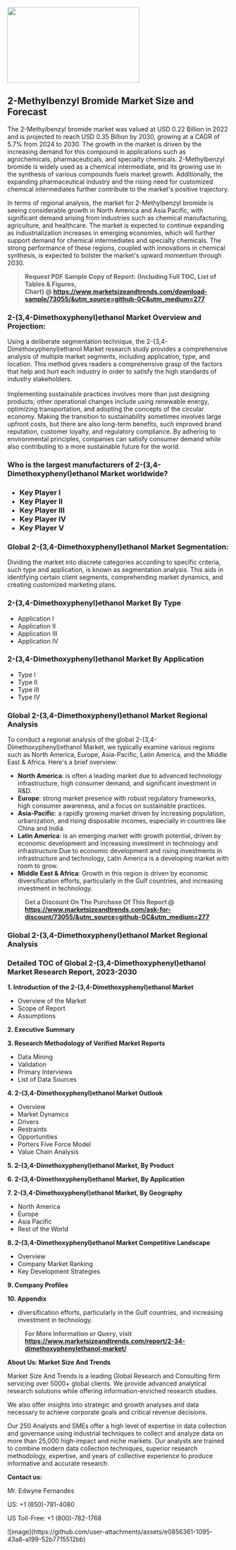 <p><img class="alignnone size-medium wp-image-20088" src="https://ffe5etoiles.com/wp-content/uploads/2024/12/MST1-300x171.png" alt="" width="300" height="171" /></p><h2>2-Methylbenzyl Bromide Market Size and Forecast</h2><p>The 2-Methylbenzyl bromide market was valued at USD 0.22 Billion in 2022 and is projected to reach USD 0.35 Billion by 2030, growing at a CAGR of 5.7% from 2024 to 2030. The growth in the market is driven by the increasing demand for this compound in applications such as agrochemicals, pharmaceuticals, and specialty chemicals. 2-Methylbenzyl bromide is widely used as a chemical intermediate, and its growing use in the synthesis of various compounds fuels market growth. Additionally, the expanding pharmaceutical industry and the rising need for customized chemical intermediates further contribute to the market's positive trajectory.</p><p>In terms of regional analysis, the market for 2-Methylbenzyl bromide is seeing considerable growth in North America and Asia Pacific, with significant demand arising from industries such as chemical manufacturing, agriculture, and healthcare. The market is expected to continue expanding as industrialization increases in emerging economies, which will further support demand for chemical intermediates and specialty chemicals. The strong performance of these regions, coupled with innovations in chemical synthesis, is expected to bolster the market's upward momentum through 2030.</p></p><blockquote id="" class=""><strong>Request PDF Sample Copy of Report: (Including Full TOC, List of Tables &amp; Figures, Chart)&nbsp;@&nbsp;<strong><a href="https://www.marketsizeandtrends.com/download-sample/73055/&utm_source=github-GC&utm_medium=277" target="_blank">https://www.marketsizeandtrends.com/download-sample/73055/&utm_source=github-GC&utm_medium=277</a></strong></strong></blockquote><h3 id="" class="">2-(3,4-Dimethoxyphenyl)ethanol Market&nbsp;Overview and Projection:</h3><p id="" class="">Using a deliberate segmentation technique, the 2-(3,4-Dimethoxyphenyl)ethanol Market research study provides a comprehensive analysis of multiple market segments, including application, type, and location. This method gives readers a comprehensive grasp of the factors that help and hurt each industry in order to satisfy the high standards of industry stakeholders. <br /> <br />Implementing sustainable practices involves more than just designing products; other operational changes include using renewable energy, optimizing transportation, and adopting the concepts of the circular economy. Making the transition to sustainability sometimes involves large upfront costs, but there are also long-term benefits, such improved brand reputation, customer loyalty, and regulatory compliance. By adhering to environmental principles, companies can satisfy consumer demand while also contributing to a more sustainable future for the world.</p><h3 id="" class="">Who is the largest manufacturers of&nbsp;2-(3,4-Dimethoxyphenyl)ethanol Market worldwide?</h3><h3 class=""><p><ul><li>Key Player I </li><li> Key Player II </li><li> Key Player III </li><li> Key Player IV </li><li> Key Player V</li></ul></p></h3><h3 id="" class="">Global&nbsp;2-(3,4-Dimethoxyphenyl)ethanol Market Segmentation:</h3><p id="" class="">Dividing the market into discrete categories according to specific criteria, such type and application, is known as segmentation analysis. This aids in identifying certain client segments, comprehending market dynamics, and creating customized marketing plans.</p><h3 id="" class="">2-(3,4-Dimethoxyphenyl)ethanol Market&nbsp;By Type</h3><p><p><ul><li>Application I</li><li> Application II</li><li> Application III</li><li> Application IV</p></li></ul></p></p><h3 id="" class="">2-(3,4-Dimethoxyphenyl)ethanol Market&nbsp;By Application</h3><p class=""><p><ul><li>Type I</li><li> Type II</li><li> Type III</li><li> Type IV</li></ul></p></p><h3 id="" class="">Global 2-(3,4-Dimethoxyphenyl)ethanol Market Regional Analysis</h3><p id="" class="">To conduct a regional analysis of the global 2-(3,4-Dimethoxyphenyl)ethanol Market, we typically examine various regions such as North America, Europe, Asia-Pacific, Latin America, and the Middle East &amp; Africa. Here's a brief overview:</p><ul><li><strong>North America</strong>: is often a leading market due to advanced technology infrastructure, high consumer demand, and significant investment in R&amp;D.</li><li><strong>Europe</strong>: strong market presence with robust regulatory frameworks, high consumer awareness, and a focus on sustainable practices.</li><li><strong>Asia-Pacific</strong>: a rapidly growing market driven by increasing population, urbanization, and rising disposable incomes, especially in countries like China and India.</li><li><strong>Latin America</strong>: is an emerging market with growth potential, driven by economic development and increasing investment in technology and infrastructure.Due to economic development and rising investments in infrastructure and technology, Latin America is a developing market with room to grow.</li><li><strong>Middle East &amp; Africa</strong>: Growth in this region is driven by economic diversification efforts, particularly in the Gulf countries, and increasing investment in technology.</li></ul><blockquote id="" class=""><strong>Get a Discount On The Purchase Of This Report @ <strong><a href="https://www.marketsizeandtrends.com/ask-for-discount/73055/&utm_source=github-GC&utm_medium=277" target="_blank">https://www.marketsizeandtrends.com/ask-for-discount/73055/&utm_source=github-GC&utm_medium=277</a></strong></strong></blockquote><h3 id="" class="">Global 2-(3,4-Dimethoxyphenyl)ethanol Market Regional Analysis</h3><h3 id="" class="">Detailed TOC of Global 2-(3,4-Dimethoxyphenyl)ethanol Market Research Report, 2023-2030</h3><p id="" class=""><strong>1. Introduction of the 2-(3,4-Dimethoxyphenyl)ethanol Market</strong></p><ul><li>Overview of the Market</li><li>Scope of Report</li><li>Assumptions</li></ul><p id="" class=""><strong>2. Executive Summary</strong></p><p id="" class=""><strong>3. Research Methodology of Verified Market Reports</strong></p><ul><li>Data Mining</li><li>Validation</li><li>Primary Interviews</li><li>List of Data Sources</li></ul><p id="" class=""><strong>4. 2-(3,4-Dimethoxyphenyl)ethanol Market Outlook</strong></p><ul><li>Overview</li><li>Market Dynamics</li><li>Drivers</li><li>Restraints</li><li>Opportunities</li><li>Porters Five Force Model</li><li>Value Chain Analysis</li></ul><p id="" class=""><strong>5. 2-(3,4-Dimethoxyphenyl)ethanol Market, By Product</strong></p><p id="" class=""><strong>6. 2-(3,4-Dimethoxyphenyl)ethanol Market, By Application</strong></p><p id="" class=""><strong>7. 2-(3,4-Dimethoxyphenyl)ethanol Market, By Geography</strong></p><ul><li>North America</li><li>Europe</li><li>Asia Pacific</li><li>Rest of the World</li></ul><p id="" class=""><strong>8. 2-(3,4-Dimethoxyphenyl)ethanol Market Competitive Landscape</strong></p><ul><li>Overview</li><li>Company Market Ranking</li><li>Key Development Strategies</li></ul><p id="" class=""><strong>9. Company Profiles</strong></p><p id="" class=""><strong>10. Appendix</strong></p><ul><li>diversification efforts, particularly in the Gulf countries, and increasing investment in technology.</li></ul><blockquote id="" class=""><strong>For More Information or Query, visit <strong><strong><a href="https://www.marketsizeandtrends.com/report/2-34-dimethoxyphenylethanol-market/" target="_blank">https://www.marketsizeandtrends.com/report/2-34-dimethoxyphenylethanol-market/</a></strong></strong></strong></blockquote><p id="" class=""><strong>About Us: Market Size And Trends</strong></p><p id="" class="">Market Size And Trends is a leading Global Research and Consulting firm servicing over 5000+ global clients. We provide advanced analytical research solutions while offering information-enriched research studies.</p><p id="" class="">We also offer insights into strategic and growth analyses and data necessary to achieve corporate goals and critical revenue decisions.</p><p id="" class="">Our 250 Analysts and SMEs offer a high level of expertise in data collection and governance using industrial techniques to collect and analyze data on more than 25,000 high-impact and niche markets. Our analysts are trained to combine modern data collection techniques, superior research methodology, expertise, and years of collective experience to produce informative and accurate research.</p><p id="" class=""><strong>Contact us:</strong></p><p id="" class="">Mr. Edwyne Fernandes</p><p id="" class="">US: +1 (650)-781-4080</p><p id="" class="">US Toll-Free: +1 (800)-782-1768</p>
![image](https://github.com/user-attachments/assets/e0856361-1095-43a8-a199-52b7715512bb)
